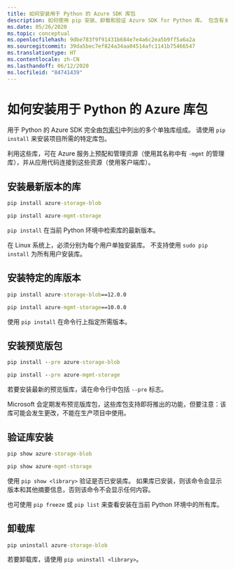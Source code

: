 ```yaml
---
title: 如何安装用于 Python 的 Azure SDK 库包
description: 如何使用 pip 安装、卸载和验证 Azure SDK for Python 库。 包含有关安装特定版本和预览包的详细信息。
ms.date: 05/26/2020
ms.topic: conceptual
ms.openlocfilehash: 9dbe783f9f91431b684e7e4a6c2ea5b9ff5a6a2a
ms.sourcegitcommit: 39da5bec7ef824a34aa04514afc1141b75466547
ms.translationtype: HT
ms.contentlocale: zh-CN
ms.lasthandoff: 06/12/2020
ms.locfileid: "84741439"
---
```

# <a name="how-to-install-azure-library-packages-for-python"></a>如何安装用于 Python 的 Azure 库包

用于 Python 的 Azure SDK 完全由[包索引](azure-sdk-library-package-index.md)中列出的多个单独库组成。 请使用 `pip install` 来安装项目所需的特定库包。

利用这些库，可在 Azure 服务上预配和管理资源（使用其名称中有 `-mgmt` 的管理库），并从应用代码连接到这些资源（使用客户端库）。

## <a name="install-the-latest-version-of-a-library"></a>安装最新版本的库

```cmd
pip install azure-storage-blob
```

```cmd
pip install azure-mgmt-storage
```

`pip install` 在当前 Python 环境中检索库的最新版本。

在 Linux 系统上，必须分别为每个用户单独安装库。 不支持使用 `sudo pip install` 为所有用户安装库。

## <a name="install-specific-library-versions"></a>安装特定的库版本

```cmd
pip install azure-storage-blob==12.0.0
```

```cmd
pip install azure-mgmt-storage==10.0.0
```

使用 `pip install` 在命令行上指定所需版本。

## <a name="install-preview-packages"></a>安装预览版包

```cmd
pip install --pre azure-storage-blob
```

```cmd
pip install --pre azure-mgmt-storage
```

若要安装最新的预览版库，请在命令行中包括 `--pre` 标志。

Microsoft 会定期发布预览版库包，这些库包支持即将推出的功能，但要注意：该库可能会发生更改，不能在生产项目中使用。

## <a name="verify-a-library-installation"></a>验证库安装

```cmd
pip show azure-storage-blob
```

```cmd
pip show azure-mgmt-storage
```

使用 `pip show <library>` 验证是否已安装库。 如果库已安装，则该命令会显示版本和其他摘要信息，否则该命令不会显示任何内容。

也可使用 `pip freeze` 或 `pip list` 来查看安装在当前 Python 环境中的所有库。

## <a name="uninstall-a-library"></a>卸载库

```cmd
pip uninstall azure-storage-blob
```

若要卸载库，请使用 `pip uninstall <library>`。

